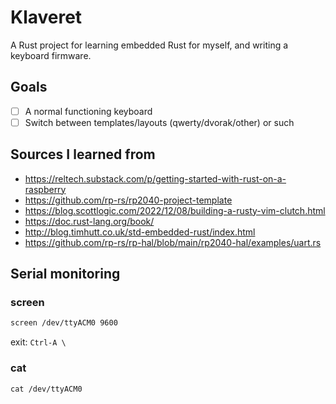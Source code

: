 # Klaveret

A Rust project for learning embedded Rust for myself, and writing a keyboard firmware.

## Goals

- [ ] A normal functioning keyboard
- [ ] Switch between templates/layouts (qwerty/dvorak/other) or such

## Sources I learned from

* <https://reltech.substack.com/p/getting-started-with-rust-on-a-raspberry>
* <https://github.com/rp-rs/rp2040-project-template>
* <https://blog.scottlogic.com/2022/12/08/building-a-rusty-vim-clutch.html>
* <https://doc.rust-lang.org/book/>
* <http://blog.timhutt.co.uk/std-embedded-rust/index.html>
* <https://github.com/rp-rs/rp-hal/blob/main/rp2040-hal/examples/uart.rs>

## Serial monitoring

### screen

```sh
screen /dev/ttyACM0 9600
```

exit: `Ctrl-A \`

### cat

```shell
cat /dev/ttyACM0
```

